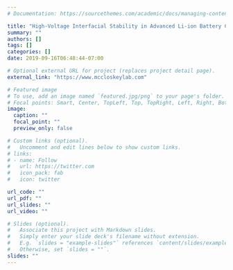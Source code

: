```yaml
---
# Documentation: https://sourcethemes.com/academic/docs/managing-content/

title: "High-Voltage Interfacial Stability in Advanced Li-ion Battery Cathode Materials"
summary: ""
authors: []
tags: []
categories: []
date: 2019-09-16T06:48:44-07:00

# Optional external URL for project (replaces project detail page).
external_link: "https://www.mccloskeylab.com"

# Featured image
# To use, add an image named `featured.jpg/png` to your page's folder.
# Focal points: Smart, Center, TopLeft, Top, TopRight, Left, Right, BottomLeft, Bottom, BottomRight.
image:
  caption: ""
  focal_point: ""
  preview_only: false

# Custom links (optional).
#   Uncomment and edit lines below to show custom links.
# links:
# - name: Follow
#   url: https://twitter.com
#   icon_pack: fab
#   icon: twitter

url_code: ""
url_pdf: ""
url_slides: ""
url_video: ""

# Slides (optional).
#   Associate this project with Markdown slides.
#   Simply enter your slide deck's filename without extension.
#   E.g. `slides = "example-slides"` references `content/slides/example-slides.md`.
#   Otherwise, set `slides = ""`.
slides: ""
---
```


